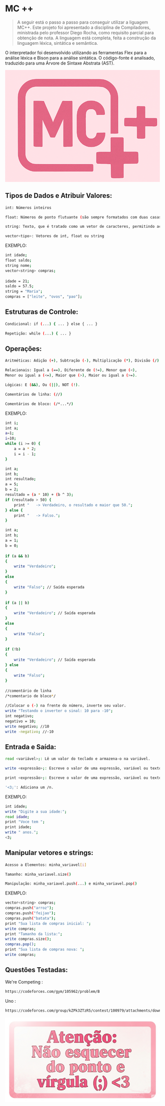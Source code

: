 # MC ++
>A seguir está o passo a passo para conseguir utilizar a liguagem MC++. Este projeto foi apresentado a disciplina de Compiladores, ministrada pelo professor Diego Rocha, como requisito parcial para obtenção de nota. A linguagem está completa, feita a construção da linguagem léxica, sintática e semântica.

O interpretador foi desenvolvido utilizando as ferramentas Flex para a análise léxica e Bison para a análise sintática. O código-fonte  é analisado, traduzido para uma Árvore de Sintaxe Abstrata (AST).

![](logo.png)

## Tipos de Dados e Atribuir Valores:

```sh
int: Números inteiros
```
```sh
float: Números de ponto flutuante (são sempre formatados com duas casas decimais em operações aritméticas)
```
```sh
string: Texto, que é tratado como um vetor de caracteres, permitindo acesso a caracteres individuais
```
```sh
vector<tipo>: Vetores de int, float ou string
```

EXEMPLO:
```sh
int idade;
float saldo;
string nome;
vector<string> compras;

idade = 21;
saldo = 57.5;
string = "Maria";
compras = ["leite", "ovos", "pao"];
```

## Estruturas de Controle:

```sh
Condicional: if (...) { ... } else { ... }
```
```sh
Repetição: while (...) { ... }
```

## Operações:

```sh
Aritméticas: Adição (+), Subtração (-), Multiplicação (*), Divisão (/) e Potência (^)
```
```sh
Relacionais: Igual a (==), Diferente de (!=), Menor que (<),
Menor ou igual a (<=), Maior que (>), Maior ou igual a (>=).
```
```sh
Lógicas: E (&&), Ou (||), NOT (!).
```
```sh
Comentários de linha: (//)
```
```sh
Comentários de bloco: (/*...*/)
```

EXEMPLO:
```sh
int i;
int a;
a=1;
i=10;
while (i >= 0) {
    a = a * 2;
    i = i - 1;
}
```
```sh
int a;
int b;
int resultado;
a = 5;
b = 2;
resultado = (a * 10) + (b ^ 3);
if (resultado > 50) {
    print "   -> Verdadeiro, o resultado e maior que 50.";
} else {
    print "   -> Falso.";
}
```
```sh
int a;
int b;
a = 1; 
b = 0;

if (a && b) 
{
    write "Verdadeiro";
} 
else 
{
    write "Falso"; // Saída esperada
}

if (a || b) 
{
    write "Verdadeiro"; // Saída esperada
} 
else 
{
    write "Falso";
}

if (!b) 
{
    write "Verdadeiro"; // Saída esperada
} else 
{
    write "Falso";
}

//comentário de linha
/*comentario de bloco*/
```
```sh
//Colocar o (-) na frente do número, inverte seu valor.
write "Testando o inverter o sinal: 10 para -10";
int negativo;
negativo = 10;
write negativo; //10
write -negativo; //-10
```

## Entrada e Saída:

```sh
read <variável>;: Lê um valor do teclado e armazena-o na variável.
```
```sh
write <expressão>;: Escreve o valor de uma expressão, variável ou texto na tela COM /n no final.
```
```sh
print <expressão>;: Escreve o valor de uma expressão, variável ou texto na tela SEM /n no final.
```
```sh
'<3;': Adiciona um /n.
```
EXEMPLO:
```sh
int idade;
write "Digite a sua idade:";
read idade;
print "Voce tem ";
print idade;
write " anos.";
<3;
```

## Manipular vetores e strings:

```sh
Acesso a Elementos: minha_variavel[i]
```
```sh
Tamanho: minha_variavel.size()
```
```sh
Manipulação: minha_variavel.push(...) e minha_variavel.pop()
```
EXEMPLO:
```sh
vector<string> compras;
compras.push("arroz");
compras.push("feijao");
compras.push("batata");
print "Sua lista de compras inicial: ";
write compras;
print "Tamanho da lista:";
write compras.size();
compras.pop();
print "Sua lista de compras nova: ";
write compras;
```
## Questões Testadas:
We're Competing :
```sh
https://codeforces.com/gym/105962/problem/B
```
Uno :
```sh
https://codeforces.com/group/kZPk3ZTzR5/contest/100979/attachments/download/4289/maratona-mineira-2015-en.pdf
```
![](aviso.png)



